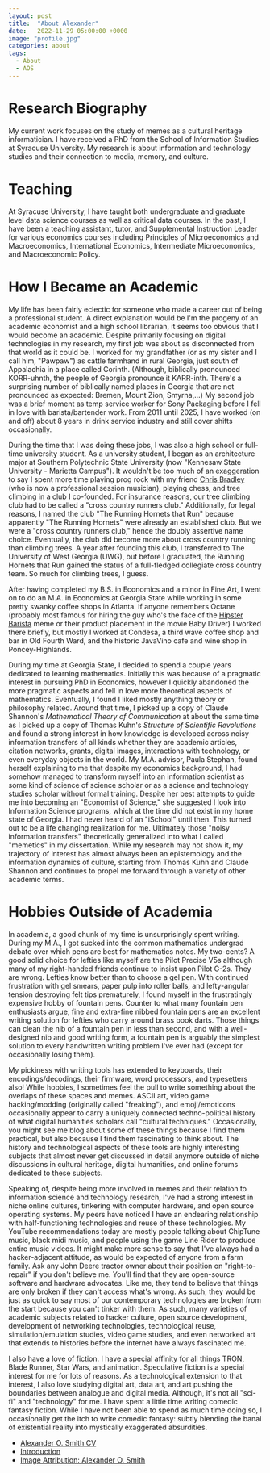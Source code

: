 ```yaml
---
layout: post
title:  "About Alexander"
date:   2022-11-29 05:00:00 +0000
image: "profile.jpg"
categories: about
tags:
  - About
  - AOS
---
```


# Research Biography

My current work focuses on the study of memes as a cultural heritage informatician. I have received a PhD from the School of Information Studies at Syracuse University. My research is about information and technology studies and their connection to media, memory, and culture.

# Teaching

At Syracuse University, I have taught both undergraduate and graduate level data science courses as well as critical data courses. In the past, I have been a teaching assistant, tutor, and Supplemental Instruction Leader for various economics courses including Principles of Microeconomics and Macroeconomics, International Economics, Intermediate Microeconomics, and Macroeconomic Policy.

# How I Became an Academic

My life has been fairly eclectic for someone who made a career out of being a professional student. A direct explanation would be I'm the progeny of an academic economist and a high school librarian, it seems too obvious that I would become an academic. Despite primarily focusing on digital technologies in my research, my first job was about as disconnected from that world as it could be. I worked for my grandfather (or as my sister and I call him, "Pawpaw") as cattle farmhand in rural Georgia, just south of Appalachia in a place called Corinth. (Although, biblically pronounced KORR-uhnth, the people of Georgia pronounce it KARR-inth. There's a surprising number of biblically named places in Georgia that are not pronounced as expected: Bremen, Mount Zion, Smyrna,...) My second job was a brief moment as temp service worker for Sony Packaging before I fell in love with barista/bartender work. From 2011 until 2025, I have worked (on and off) about 8 years in drink service industry and still cover shifts occasionally.

During the time that I was doing these jobs, I was also a high school or full-time university student. As a university student, I began as an architecture major at Southern Polytechnic State University (now "Kennesaw State University - Marietta Campus"). It wouldn't be too much of an exaggeration to say I spent more time playing prog rock with my friend [Chris Bradley](https://www.instagram.com/chrisbradleyguitar/) (who is now a professional session musician), playing chess, and tree climbing in a club I co-founded. For insurance reasons, our tree climbing club had to be called a "cross country runners club." Additionally, for legal reasons, I named the club "The Running Hornets that Run" because apparently "The Running Hornets" were already an established club. But we were a "cross country runners club," hence the doubly assertive name choice. Eventually, the club did become more about cross country running than climbing trees. A year after founding this club, I transferred to The University of West Georgia (UWG), but before I graduated, the Running Hornets that Run gained the status of a full-fledged collegiate cross country team. So much for climbing trees, I guess.

After having completed my B.S. in Economics and a minor in Fine Art, I went on to do an M.A. in Economics at Georgia State while working in some pretty swanky coffee shops in Atlanta. If anyone remembers Octane (probably most famous for hiring the guy who's the face of the [Hipster Barista](https://knowyourmeme.com/memes/hipster-barista) meme or their product placement in the movie Baby Driver) I worked there briefly, but mostly I worked at Condesa, a third wave coffee shop and bar in Old Fourth Ward, and the historic JavaVino cafe and wine shop in Poncey-Highlands. 

During my time at Georgia State, I decided to spend a couple years dedicated to learning mathematics. Initially this was because of a pragmatic interest in pursuing PhD in Economics, however I quickly abandoned the more pragmatic aspects and fell in love more theoretical aspects of mathematics. Eventually, I found I liked mostly anything theory or philosophy related. Around that time, I picked up a copy of Claude Shannon's _Mathematical Theory of Communication_ at about the same time as I picked up a copy of Thomas Kuhn's _Structure of Scientific Revolutions_ and found a strong interest in how knowledge is developed across noisy information transfers of all kinds whether they are academic articles, citation networks, grants, digital images, interactions with technology, or even everyday objects in the world. My M.A. advisor, Paula Stephan, found herself explaining to me that despite my economics background, I had somehow managed to transform myself into an information scientist as some kind of science of science scholar or as a science and technology studies scholar without formal training. Despite her best attempts to guide me into becoming an "Economist of Science," she suggested I look into Information Science programs, which at the time did not exist in my home state of Georgia. I had never heard of an "iSchool" until then. This turned out to be a life changing realization for me. Ultimately those "noisy information transfers" theoretically generalized into what I called "memetics" in my dissertation. While my research may not show it, my trajectory of interest has almost always been an epistemology and the information dynamics of culture, starting from Thomas Kuhn and Claude Shannon and continues to propel me forward through a variety of other academic terms.

# Hobbies Outside of Academia

In academia, a good chunk of my time is unsurprisingly spent writing. During my M.A., I got sucked into the common mathematics undergrad debate over which pens are best for mathematics notes. My two-cents? A good solid choice for lefties like myself are the Pilot Precise V5s although many of my right-handed friends continue to insist upon Pilot G-2s. They are wrong. Lefties know better than to choose a gel pen. With continued frustration with gel smears, paper pulp into roller balls, and lefty-angular tension destroying felt tips prematurely, I found myself in the frustratingly expensive hobby of fountain pens. Counter to what many fountain pen enthusiasts argue, fine and extra-fine nibbed fountain pens are an excellent writing solution for lefties who carry around brass book darts. Those things can clean the nib of a fountain pen in less than second, and with a well-designed nib and good writing form, a fountain pen is arguably the simplest solution to every handwritten writing problem I've ever had (except for occasionally losing them). 

My pickiness with writing tools has extended to keyboards, their encodings/decodings, their firmware, word processors, and typesetters also! While hobbies, I sometimes feel the pull to write something about the overlaps of these spaces and memes. ASCII art, video game hacking/modding (originally called "freaking"), and emoji/emoticons occasionally appear to carry a uniquely connected techno-political history of what digital humanities scholars call "cultural techniques." Occasionally, you might see me blog about some of these things because I find them practical, but also because I find them fascinating to think about. The history and technological aspects of these tools are highly interesting subjects that almost never get discussed in detail anymore outside of niche discussions in cultural heritage, digital humanities, and online forums dedicated to these subjects.

Speaking of, despite being more involved in memes and their relation to information science and technology research, I've had a strong interest in niche online cultures, tinkering with computer hardware, and open source operating systems. My peers have noticed I have an endearing relationship with half-functioning technologies and reuse of these technologies. My YouTube recommendations today are mostly people talking about ChipTune music, black midi music, and people using the game Line Rider to produce entire music videos. It might make more sense to say that I've always had a hacker-adjacent attitude, as would be expected of anyone from a farm family. Ask any John Deere tractor owner about their position on "right-to-repair" if you don't believe me. You'll find that they are open-source software and hardware advocates. Like me, they tend to believe that things are only broken if they can't access what's wrong. As such, they would be just as quick to say most of our contemporary technologies are broken from the start because you can't tinker with them. As such, many varieties of academic subjects related to hacker culture, open source development, development of networking technologies, technological reuse, simulation/emulation studies, video game studies, and even networked art that extends to histories before the internet have always fascinated me.

I also have a love of fiction. I have a special affinity for all things TRON, Blade Runner, Star Wars, and animation. Speculative fiction is a special interest for me for lots of reasons. As a technological extension to that interest, I also love studying digital art, data art, and art pushing the boundaries between analogue and digital media. Although, it's not all "sci-fi" and "technology" for me. I have spent a little time writing comedic fantasy fiction. While I have not been able to spend as much time doing so, I occasionally get the itch to write comedic fantasy: subtly blending the banal of existential reality into mystically exaggerated absurdities.

  * [Alexander O. Smith CV](/cv/)
  * [Introduction](/Introduction/)
  * [Image Attribution: Alexander O. Smith](/)
